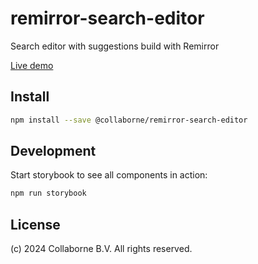# remirror-search-editor

Search editor with suggestions build with Remirror

[Live demo](https://collaborne.github.io/remirror-search-editor/)

## Install

```bash
npm install --save @collaborne/remirror-search-editor
```

## Development

Start storybook to see all components in action:

```bash
npm run storybook
```

## License

(c) 2024 Collaborne B.V. All rights reserved.
